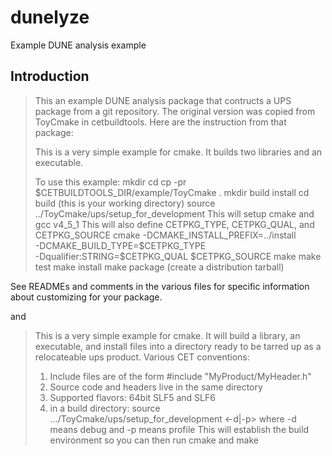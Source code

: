 # dunelyze
Example DUNE analysis example

## Introduction

> This an example DUNE analysis package that contructs a UPS package
> from a git repository.
> The original version was copied from ToyCmake in cetbuildtools.
> Here are the instruction from that package:
> 
> This is a very simple example for cmake.
> It builds two libraries and an executable.
> 
> To use this example:
> mkdir <my-empty-directory>
> cd <my-empty-directory>
> cp -pr $CETBUILDTOOLS_DIR/example/ToyCmake .
> mkdir build install
> cd build (this is your working directory)
> source ../ToyCmake/ups/setup_for_development
>    This will setup cmake and gcc v4_5_1
>    This will also define CETPKG_TYPE, CETPKG_QUAL, and CETPKG_SOURCE
> cmake -DCMAKE_INSTALL_PREFIX=../install \
>       -DCMAKE_BUILD_TYPE=\$CETPKG_TYPE \
>       -Dqualifier:STRING=\$CETPKG_QUAL \$CETPKG_SOURCE
> make
> make test
> make install
> make package (create a distribution tarball)

See READMEs and comments in the various files for specific information
about customizing for your package.

and

> This is a very simple example for cmake.  It will build a library, an executable,
> and install files into a directory ready to be tarred up as a relocateable ups product.
> Various CET conventions:
> 1. Include files are of the form #include "MyProduct/MyHeader.h"
> 2. Source code and headers live in the same directory
> 3. Supported flavors: 64bit SLF5 and SLF6
> 4. in a build directory:
>    source .../ToyCmake/ups/setup_for_development <-d|-p>
>    where -d means debug and -p means profile
>    This will establish the build environment so you can then run cmake and make

